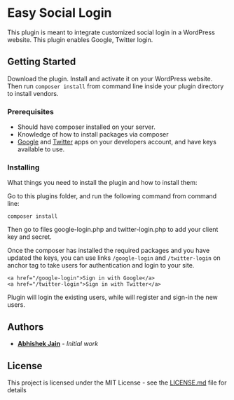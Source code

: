 # Easy Social Login

This plugin is meant to integrate customized social login in a WordPress website. This plugin enables Google, Twitter login.

## Getting Started

Download the plugin. Install and activate it on your WordPress website. Then run `composer install` from command line inside your plugin directory to install vendors.

### Prerequisites

* Should have composer installed on your server.
* Knowledge of how to install packages via composer
* [Google](https://console.cloud.google.com) and [Twitter](https://developer.twitter.com/en/apps) apps on your developers account, and have keys available to use.


### Installing

What things you need to install the plugin and how to install them:

Go to this plugins folder, and run the following command from command line:

```
composer install
```

Then go to files google-login.php and twitter-login.php to add your client key and secret.

Once the composer has installed the required packages and you have updated the keys, you can use links `/google-login` and `/twitter-login` on anchor tag to take users for authentication and login to your site.

```
<a href="/google-login">Sign in with Google</a>
<a href="/twitter-login">Sign in with Twitter</a>
```

Plugin will login the existing users, while will register and sign-in the new users.

## Authors

* **[Abhishek Jain](https://geekabhi.com)** - *Initial work*

## License

This project is licensed under the MIT License - see the [LICENSE.md](LICENSE.md) file for details


